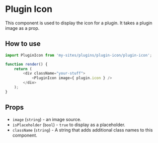 # Plugin Icon

This component is used to display the icon for a plugin. It takes a plugin image as a prop.

## How to use

```js
import PluginIcon from 'my-sites/plugins/plugin-icon/plugin-icon';

function render() {
	return (
		<div className="your-stuff">
			<PluginIcon image={ plugin.icon } />
		</div>
	);
}
```

## Props

- `image` (`string`) - an image source.
- `isPlaceholder` (`bool`) - `true` to display as a placeholder.
- `className` (`string`) - A string that adds additional class names to this component.
